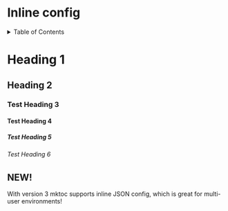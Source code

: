 # Inline config

<!-- BEGIN mktoc {"min_depth":1,"max_depth":6, "wrap_in_details": true} -->
<details><summary>Table of Contents</summary>

- [Inline config](#inline-config)
- [Heading 1 ](#heading-1)
- [Heading 2](#heading-2)
  - [Test Heading 3](#test-heading-3)
- [Test Heading 4](#test-heading-4)
  - [Test Heading 5](#test-heading-5)
    - [Test Heading 6](#test-heading-6)
- [NEW!](#new)

</details>
<!-- END mktoc -->


# Heading 1 

## Heading 2

### Test Heading 3

#### Test Heading 4

##### Test Heading 5

###### Test Heading 6

## NEW!

With version 3 mktoc supports inline JSON config, which is great for multi-user environments!